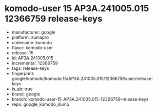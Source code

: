 # komodo-user 15 AP3A.241005.015 12366759 release-keys
- manufacturer: google
- platform: zumapro
- codename: komodo
- flavor: komodo-user
- release: 15
- id: AP3A.241005.015
- incremental: 12366759
- tags: release-keys
- fingerprint: google/komodo/komodo:15/AP3A.241005.015/12366759:user/release-keys
- is_ab: true
- brand: google
- branch: komodo-user-15-AP3A.241005.015-12366759-release-keys
- repo: google_komodo_dump
